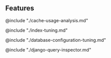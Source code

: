 ## Features

@include "./cache-usage-analysis.md"

@include "./index-tuning.md"

@include "./database-configuration-tuning.md"

@include "./django-query-inspector.md"
